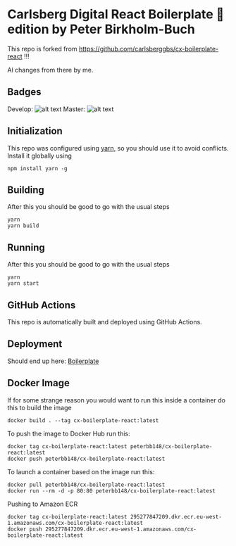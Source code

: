 # Carlsberg Digital React Boilerplate 🚀 edition by Peter Birkholm-Buch

This repo is forked from https://github.com/carlsberggbs/cx-boilerplate-react !!!

Al changes from there by me.

## Badges

Develop: ![alt text](https://img.shields.io/github/workflow/status/peterbb148/cx-boilerplate-react/Build/develop)
Master: ![alt text](https://img.shields.io/github/workflow/status/peterbb148/cx-boilerplate-react/Build/master)

## Initialization
This repo was configured using [yarn](https://yarnpkg.com), so you should use it to avoid conflicts.
Install it globally using 

```console
npm install yarn -g
```

## Building
After this you should be good to go with the usual steps
```console
yarn
yarn build
```

## Running
After this you should be good to go with the usual steps
```console
yarn
yarn start
```

## GitHub Actions

This repo is automatically built and deployed using GitHub Actions.

## Deployment

Should end up here: [Boilerplate](https://s3-cx-boilerplate-react-github-actions.s3-eu-west-1.amazonaws.com/index.html)

## Docker Image

If for some strange reason you would want to run this inside a container do this to build the image
```
docker build . --tag cx-boilerplate-react:latest
```
To push the image to Docker Hub run this:
```
docker tag cx-boilerplate-react:latest peterbb148/cx-boilerplate-react:latest
docker push peterbb148/cx-boilerplate-react:latest
```
To launch a container based on the image run this:
```
docker pull peterbb148/cx-boilerplate-react:latest
docker run --rm -d -p 80:80 peterbb148/cx-boilerplate-react:latest
```
Pushing to Amazon ECR
```
docker tag cx-boilerplate-react:latest 295277847209.dkr.ecr.eu-west-1.amazonaws.com/cx-boilerplate-react:latest
docker push 295277847209.dkr.ecr.eu-west-1.amazonaws.com/cx-boilerplate-react:latest
```
